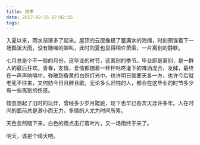 ```yaml
---
title: 雨季
date: 2017-02-15 17:02:15
tags:
---
```


入夏以来，雨水渐渐多了起来。屋顶的云层像极了蓄满水的海绵，时刻预谋着下一场瓢泼大雨，没有聒噪的蝉叫，此时的夏也显得稍许萧索，一片离别的静默。

七月总是个不一般的月份，这毕业的时节，这离别的季节。毕业即是离别，是一群人的最后狂欢。青春，友情，爱情都随着一杯杯咕咚灌下的啤酒混合、发酵，最终在一声声响嗝中，弥散到昏黄的白炽灯光中。也许明日就要天各一方，也许今后就老死不往来，又何妨今日且醉且歌。无论多么迟钝的人，都会在这毕业的时节多少有一些离别的伤感。

倏忽想起了旧时的玩伴，曾经多少岁月蹉跎，现下也早已各奔天涯许多年。人在时间的面前总是渺小而无力，多情的人尤为时间所累。

天色忽然暗下来，白色的雨点击打着叶片，又一场雨终于来了。

明天，该是个晴天吧。
